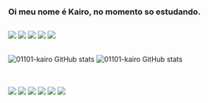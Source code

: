 ### Oi meu nome é Kairo, no momento so estudando.

##

<div> 
  <a href="https://api.whatsapp.com/send?phone=5599982455137"> <img src="https://img.shields.io/badge/WhatsApp-25D366?style=for-the-badge&logo=whatsapp&logoColor=white"></a>
<a href="https://t.me/kairokosta"> <img src="https://img.shields.io/badge/Telegram-2CA5E0?style=for-the-badge&logo=telegram&logoColor=white"></a>
  <a href="https://instagram.com/kairo._.costa" target="_blank"><img src="https://img.shields.io/badge/-Instagram-%23E4405F?style=for-the-badge&logo=instagram&logoColor=white" target="_blank"></a>
  <a href = "mailto:kairomilhomem@gmail.com"><img src="https://img.shields.io/badge/-Gmail-%23333?style=for-the-badge&logo=gmail&logoColor=white" target="_blank"></a>
  <a href="https://www.linkedin.com/in/kairo-costa-b5a3b1196" target="_blank"><img src="https://img.shields.io/badge/-LinkedIn-%230077B5?style=for-the-badge&logo=linkedin&logoColor=white" target="_blank"></a>
</div>

##

![01101-kairo GitHub stats](https://github-readme-stats.vercel.app/api/top-langs/?username=01101-kairo&layout=compact&langs_count=7&theme=dracula&show_icons=true)
![01101-kairo GitHub stats](https://github-readme-stats.vercel.app/api?username=01101-kairo&theme=dracula&show_icons=true)

##

<div style="display: inline_block"><br>
<img align="center" src="https://img.shields.io/badge/manjaro-35BF5C?style=for-the-badge&logo=manjaro&logoColor=white">
  <img align="center" src="https://img.shields.io/badge/vim-00aa00?style=for-the-badge&logo=vim&logoColor=white">
  <img align="center" src="https://img.shields.io/badge/Python-3776AB?style=for-the-badge&logo=python&logoColor=white">
  <img align="center" src="https://img.shields.io/badge/JavaScript-F7DF1E?style=for-the-badge&logo=javascript&logoColor=black">
  <img align="center" src="https://img.shields.io/badge/HTML5-E34F26?style=for-the-badge&logo=html5&logoColor=white">
  <img align="center" src="https://img.shields.io/badge/CSS3-1572B6?style=for-the-badge&logo=css3&logoColor=white">
</div>
